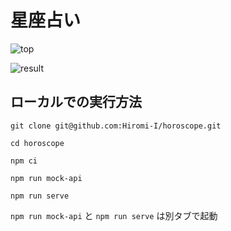 # 星座占い

![top](https://user-images.githubusercontent.com/10791675/74939108-a9ace600-5432-11ea-8716-0399cd531fd9.png)

![result](https://user-images.githubusercontent.com/10791675/74939119-afa2c700-5432-11ea-925d-dc2472510f0c.png)

## ローカルでの実行方法
```
git clone git@github.com:Hiromi-I/horoscope.git

cd horoscope

npm ci

npm run mock-api

npm run serve
```

`npm run mock-api` と `npm run serve` は別タブで起動
